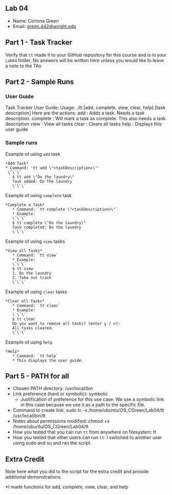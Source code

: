 ## Lab 04

- Name: Corinna Green
- Email: green.442@wright.edu

## Part 1 - Task Tracker

Verify that `tt` made it to your GitHub repository for this course and is in your `Lab04` folder.  No answers will be written here unless you would like to leave a note to the TAs

## Part 2 - Sample Runs

### User Guide

Task Tracker User Guide:
Usage: ./tt [add, complete, view, clear, help] [task description]
Here are the actions:
add : Adds a task. Needs a task description.
complete : Will mark a task as complete. This also needs a task description
view : View all tasks
clear : Clears all tasks
help : Displays this user guide

### Sample runs

Example of using `add` task
```
*Add Task*
* Command: 'tt add \"<taskDescription>\"'
 \`\`\`
   $ tt add \"Do the laundry\"
   Task added: Do the laundry
   \`\`\`
```

Example of using `complete` task
```
*Complete a Task*
   * Command: `tt complete \"<taskDescription>\"`
   * Example:
   \`\`\`
   $ tt complete \"Do the laundry\"
   Task completed: Do the laundry
   \`\`\`
```

Example of using `view` tasks
```
*View all Tasks*
   * Command: `tt view`
   * Example:
   \`\`\`
   $ tt view
   1. Do the laundry
   2. Take out trash
   \`\`\`
```

Example of using `clear` tasks
```
*Clear all Tasks*
   * Command: `tt clear`
   * Example:
   \`\`\`
   $ tt clear
   Do you want to remove all tasks? (enter y / n):
   All tasks cleared.
   \`\`\`
```

Example of using `help`
```
*Help*
   * Command: `tt help`
   * This displays the user guide.
```

## Part 5 - PATH for all

- Chosen PATH directory: /usr/local/bin
- Link preference (hard or symbolic): symbolic
   - Justification of preference for this use case: We use a symbolic link in this case because we use it as a path to the specific file.
- Command to create link: sudo ln -s /home/ubuntu/OS_CGreen/Lab04/tt /usr/local/bin/tt
- Notes about permissions modified: chmod +x /home/ubuntu/OS_CGreen/Lab04/tt
- How you tested that you can run `tt` from anywhere on filesystem: tt
- How you tested that other users can run `tt`: I switched to another user using sudo and su and ran the script.

## Extra Credit

Note here *what* you did to the script for the extra credit and provide additional demonstrations.

*I made functions for add, complete, view, clear, and help

